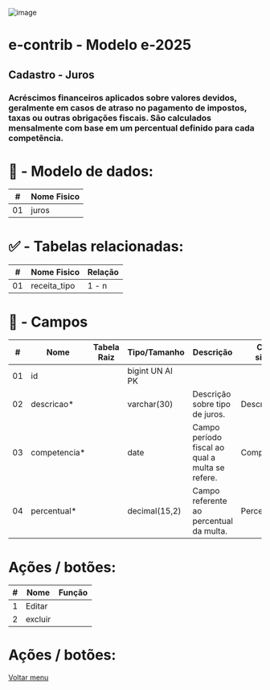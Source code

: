 ![image](https://github.com/user-attachments/assets/04662de1-1516-48d7-bb8c-50b38989e58b)
# e-contrib - Modelo e-2025 
##  Cadastro - Juros
### Acréscimos financeiros aplicados sobre valores devidos, geralmente em casos de atraso no pagamento de impostos, taxas ou outras obrigações fiscais. São calculados mensalmente com base em um percentual definido para cada competência.

# 🎲 - Modelo de dados:
 **\#**  |**Nome Fisico**               |
---------|------------------------------|
01       | juros                        |

#
#   ✅ - Tabelas relacionadas:
 **\#**  |**Nome Fisico**               |   **Relação** |
---------|------------------------------|---------------|      
01       | receita_tipo                 |     1 - n     |

#
# 🔢 - Campos
 **\#**  | **Nome**                     | **Tabela Raiz**         | **Tipo/Tamanho**        | **Descrição**                                                                        | **Campo sistema**                      |
---------|------------------------------|-------------------------|-------------------------|--------------------------------------------------------------------------------------|----------------------------------------|
01       | id                           |                         | bigint UN AI PK         |                                                                                      |                                        |
02       | descricao*                   |                         | varchar(30)             | Descrição sobre tipo de juros.                                                       |  Descrição                             |
03       | competencia*                 |                         | date                    | Campo período fiscal ao qual a multa se refere.                                      |  Competência                           |
04       | percentual*                  |                         | decimal(15,2)           | Campo referente ao percentual da multa.                                              |  Percentual/mês                        |

# Ações / botões:
 **\#**  |**Nome**                      |   **Função**  |
---------|------------------------------|---------------|
1        | Editar                       |               |
2        | excluir                      |               |

# Ações / botões:
                                                                 
  [Voltar menu](https://github.com/VenturaCerqueira/Documento_gestao_tributaria)   